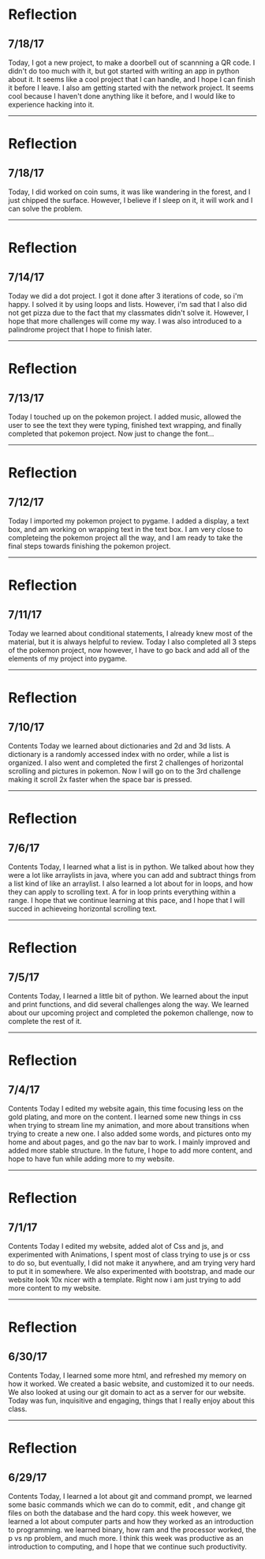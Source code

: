 # Reflection
## 7/18/17
Today, I got a new project, to make a doorbell out of scannning a QR code. I didn't do too much with it, but got started with writing an app in python about it. It seems like a cool project that I can handle, and I hope I can finish it before I leave. I also am getting started with the network project. It seems cool because I haven't done anything like it before, and I would like to experience hacking into it.
- - -
# Reflection
## 7/18/17
Today, I did worked on coin sums, it was like wandering in the forest, and I just chipped the surface. However, I believe if I sleep on it, it will work and  I can solve the problem. 
- - -
# Reflection
## 7/14/17
Today we did a dot project. I got it done after 3 iterations of code, so i'm happy. I solved it by using loops and lists. However, i'm sad that I also did not get pizza due to the fact that my classmates didn't solve it. However, I hope that more challenges will come my way. I was also introduced to a palindrome project that I hope to finish later.
- - -
# Reflection
## 7/13/17
Today I touched up on the pokemon project. I added music, allowed the user to see the text they were typing, finished text wrapping, and finally completed that pokemon project. Now just to change the font...
- - -
# Reflection
## 7/12/17
Today I imported my pokemon project to pygame. I added a display, a text box, and am working on wrapping text in the text box. I am very close to completeing the pokemon project all the way, and I am ready to take the final steps towards finishing the pokemon project.
- - -
# Reflection
## 7/11/17
Today we learned about conditional statements, I already knew most of the material, but it is always helpful to review. Today I also completed all 3 steps of the pokemon project, now however, I have to go back and add all of the elements of my project into pygame.
- - -
# Reflection
## 7/10/17
Contents
Today we learned about dictionaries and 2d and 3d lists. A dictionary is a randomly accessed index with no order, while a list is organized. I also went and completed the first 2 challenges of horizontal scrolling and pictures in pokemon. Now I will go on to the 3rd challenge making it scroll 2x faster when the space bar is pressed.
- - -
# Reflection
## 7/6/17
Contents
Today, I learned what a list is in python. We talked about how they were a lot like arraylists in java, where you can add and subtract things from a list kind of like an arraylist. I also learned a lot about for in loops, and how they can apply to scrolling text. A for in loop prints everything within a range. I hope that we continue learning at this pace, and I hope that I will succed in achieveing horizontal scrolling text.
- - -
# Reflection
## 7/5/17
Contents
Today, I learned a little bit of python. We learned about the input and print functions, and did several challenges along the way. We learned about our upcoming project and completed the pokemon challenge, now to complete the rest of it.
- - -
# Reflection
## 7/4/17
Contents
Today I edited my website again, this time focusing less on the gold plating, and more on the content. I learned some new things in css when trying to stream line my animation, and more about transitions when trying to create a new one. I also added some words, and pictures onto my home and about pages, and go the nav bar to work. I mainly improved and added more stable structure. In the future, I hope to add more content, and hope to have fun while adding more to my website.
- - -

# Reflection
## 7/1/17
Contents
Today I edited my website, added alot of Css and js, and experimented with Animations, I spent most of class trying to use js or css to do so, but eventually, I did not make it anywhere, and am trying very hard to put it in somewhere. We also experimented with bootstrap, and made our website look 10x nicer with a template. Right now i am just trying to add more content to my website.
- - -

# Reflection
## 6/30/17
Contents
Today, I learned some more html, and refreshed my memory on how it worked. We created a basic website, and customized it to our needs. We also looked at using our git domain to act as a server for our website. Today was fun, inquisitive and engaging, things that I really enjoy about this class.
- - -

# Reflection
## 6/29/17
Contents
Today, I learned a lot about git and command prompt, we learned some basic commands which we can do to commit, edit , and change git files on both the database and the hard copy. this week however, we learned a lot about computer parts and how they worked as an introduction to programming. we learned binary, how ram and the processor worked, the p vs np problem, and much more. I think this week was productive as an introduction to computing, and I hope that we continue such productivity.

